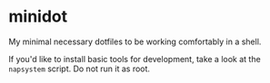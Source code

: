 # minidot

My minimal necessary dotfiles to be working comfortably in a shell.

If you'd like to install basic tools for development, take a look at the `napsystem` script. Do not run it as root.
